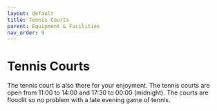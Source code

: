 ```yaml
---
layout: default
title: Tennis Courts
parent: Equipment & Facilities
nav_order: 9
---
```


# Tennis Courts

The tennis court is also there for your enjoyment. The tennis courts are open from 11:00 to 14:00 and 17:30 to 00:00 (midnight). The courts are floodlit so no problem with a late evening game of tennis.
